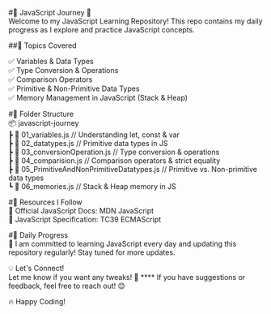#📌 JavaScript Journey 🚀<br>
Welcome to my JavaScript Learning Repository! This repo contains my daily progress as I explore and practice JavaScript concepts.<br>

##📖 Topics Covered <br>

✅ Variables & Data Types <br>
✅ Type Conversion & Operations <br>
✅ Comparison Operators <br>
✅ Primitive & Non-Primitive Data Types <br>
✅ Memory Management in JavaScript (Stack & Heap) <br>

#📂 Folder Structure <br>
📦 javascript-journey  <br>
 ┣ 📜 01_variables.js       // Understanding let, const & var  <br>
 ┣ 📜 02_datatypes.js       // Primitive data types in JS  <br>
 ┣ 📜 03_conversionOperation.js  // Type conversion & operations  <br>
 ┣ 📜 04_comparision.js     // Comparison operators & strict equality  <br>
 ┣ 📜 05_PrimitiveAndNonPrimitiveDatatypes.js  // Primitive vs. Non-primitive data types  <br>
 ┗ 📜 06_memories.js        // Stack & Heap memory in JS  <br>

#🔗 Resources I Follow <br>
📌 Official JavaScript Docs: MDN JavaScript <br>
📌 JavaScript Specification: TC39 ECMAScript <br>

#📅 Daily Progress <br>
🚀 I am committed to learning JavaScript every day and updating this repository regularly! Stay tuned for more updates.<br>

💡 Let's Connect! <br>
Let me know if you want any tweaks! 🚀 ****
If you have suggestions or feedback, feel free to reach out! 😊 <br>

🔥 Happy Coding! <br>
